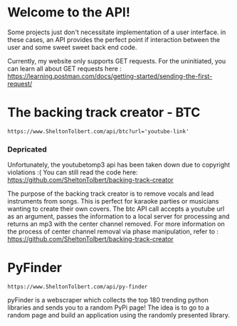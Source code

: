 
# Welcome to the API!

Some projects just don't necessitate implementation of a user interface. in these cases, an API provides the perfect point if interaction between the user and some sweet sweet back end code.

Currently, my website only supports GET requests. For the uninitiated, you can learn all about GET requests here : https://learning.postman.com/docs/getting-started/sending-the-first-request/



# The backing track creator - BTC 
```
https://www.SheltonTolbert.com/api/btc?url='youtube-link'
```

### Depricated
Unfortunately, the youtubetomp3 api has been taken down due to copyright violations :( You can still read the code here: https://github.com/SheltonTolbert/backing-track-creator 


The purpose of the backing track creator is to remove vocals and lead instruments from songs. This is perfect for karaoke parties or musicians wanting to create their own covers. 
The btc API call accepts a youtube url as an argument, passes the information to a local server for processing and returns an mp3 with the center channel removed. 
For more information on the process of center channel removal via phase manipulation, refer to : https://github.com/SheltonTolbert/backing-track-creator 

# PyFinder
```
https://www.SheltonTolbert.com/api/py-finder
```
pyFinder is a webscraper which collects the top 180 trending python libraries and sends you to a random PyPi page! The idea is to go to a random page and build an application using the randomly presented library.


